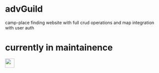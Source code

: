 # advGuild
camp-place finding website with full crud operations and map integration with user auth

# currently in maintainence 
<img src="https://user-images.githubusercontent.com/76240365/172038577-b5957a71-b1cf-44a1-97d2-b03547ac5d6a.gif" width="30rem" height="30rem"/>



